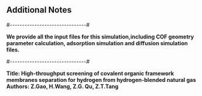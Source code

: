 ## Additional Notes

#-------------------------------#

**We provide all the input files for this simulation,including COF geometry parameter calculation, adsorption simulation and diffusion simulation files.**

#-------------------------------#

**Title: High-throughput screening of covalent organic framework membranes separation for hydrogen from hydrogen-blended natural gas**
**Authors: Z.Gao, H.Wang, Z.G. Qu, Z.T.Tang**
